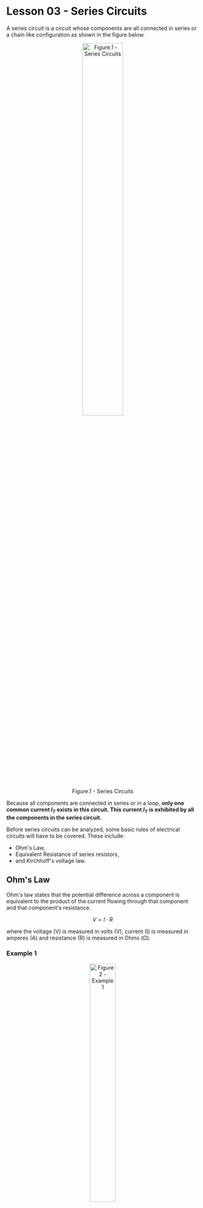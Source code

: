 # Lesson 03 - Series Circuits

A series circuit is a circuit whose components are all connected in series or a chain like configuration as shown in the figure below.

<!--<img src="images/series_circuits/seriescircuits.png" width="200"> -->
<!-- [](images/series_circuits/seriescircuits.png){.align-center width="30.0%"} -->

 <figure style="text-align:center">
  <img src="images/series_circuits/seriescircuits.png" alt="Figure.1 - Series Circuits" style="width:50%">
  <figcaption>Figure.1 - Series Circuits</figcaption>
</figure> 

Because all components are connected in series or in a loop, **only one common current $I_T$ exists in this circuit. This current $I_T$  is exhibited by all the components in the series circuit.**

Before series circuits can be analyzed, some basic rules of electrical circuits will have to be covered. These include: 
- Ohm\'s Law, 
- Equivalent Resistance of series resistors, 
- and Kirchhoff\'s voltage law.

## Ohm\'s Law

Ohm\'s law states that the potential difference across a component is equivalent to the product of the current flowing through that component and that component\'s resistance.

$$ V = I \cdot R $$

where the voltage (V) is measured in volts (V), current (I) is measured in amperes (A) and resistance (R) is measured in Ohms (Ω).

### Example 1

<!--![](../../_static/images/series_circuits/series_ex1.png){.align-center
width="45.0%"} -->

 <figure style="text-align:center">
  <img src="images/series_circuits/series_ex1.png" alt="Figure 2 - Example 1" style="width:40%">
  <figcaption>Figure 2 - Example 1</figcaption>
</figure> 

In the series circuit shown above:

1. assume that $V_S = 6V$ and $R_L = 2.2k\Omega$. Solve for $I_T$
2. assume that $V_S = 6V$ and $I_T = 1mA$. Solve for $R_L$
3. assume that $I_T = 3.3mA$ and $R_L=1.47k\Omega$. Solve for $V_S$

#### Solution
1. $ I_T = \frac{V_S}{R_L}= \frac{6V}{2.2k\Omega} = 2.727mA $
2. $ R_L = \frac{V_S}{I_T}= \frac{6V}{1mA} =6k\Omega $
3. $ V_S = I_T \cdot R_L = \frac{3.3mA}{1.47k\Omega} = 4.851V $


## Equivalent Resistance of Series Resistors / Resistive components

The total equivalent resistance of resistors in series can be calculated by simply summing the resistance of each of the resistors, i.e.

$$R_T = R_1 + R_2 + R_3 + \cdots + R_N$$

### Example 2

<!-- ![](../../_static/images/series_circuits/series_ex2.png){.align-center
width="30.0%"} -->

 <figure style="text-align:center">
  <img src="images/series_circuits/series_ex2.png" alt="Figure 3 - Example 2" style="width:20%">
  <figcaption>Figure 3 - Example 2</figcaption>
</figure>

Assume that $R_1 = 220\Omega$, $R_2 = 470\Omega$ & $R_3 = 560\Omega$. Calculate the total resistance in the above circuit.

#### Solution

$$R_T = R_1 + R_2 + R_3 = 220 + 470 + 560 = 1250\Omega = 1.25k\Omega$$


## Kirchhoff\'s Voltage Law (KVL)

Kirchhoff\'s voltage law states that the sum of all voltage drops and rises across components and sources in a series circuit / loop must be zero. i.e.

<!-- ![](../../_static/images/series_circuits/kvl1.png){.align-center
width="50.0%"} -->

<figure style="text-align:center">
  <img src="images/series_circuits/kvl1.png" alt="Figure 4 - KVL" style="width:40%">
  <figcaption>Figure 4 - KVL</figcaption>
</figure>

$$V_1 + V_2 + V_3 + V_4 + \cdots + V_N = 0$$

Since $V_1$ in the above figure is a **voltage source that boosts voltage** and the other components are **resistors that drop voltage** we can rewrite the above equation as:

$$V_1 - V_2 - V_3 - V_4 = 0$$

$$V_1 = V_2 + V_3 + V_4$$

Voltage sources are usually denoted with the symbol $V_S$ to indicate that they exhibit voltage increases and not drops. Resistors typically exhibit voltage drops which are denoted with the symbol $V_R$. Taking these symbols into consideration and KVL can be redefined as:

$$V_{S1}  = V_{R1} + V_{R2} + V_{R3} + \cdots + V_{RN}$$

<!-- ![](../../_static/images/series_circuits/kvl2.png){.align-center
width="50.0%"} -->

<figure style="text-align:center">
  <img src="images/series_circuits/kvl2.png" alt="Figure 5 - KVL2" style="width:40%">
  <figcaption>Figure 5 - KVL2</figcaption>
</figure>

In the case where they may be more than one voltage source available in a series circuit:

$$V_{S1} + V_{S2} + V_{S3} + \cdots + V_{SN}  = V_{R1} + V_{R2} + V_{R3} + \cdots + V_{RN}$$

Circuits with multiple voltage/current sources will be analyzed later in this course. For now, only single source circuits will be covered.

## Voltage Dividers

The voltage divider rule states that in a single source series circuit, the voltage drop across any resistor $R_X$ is equivalent to the product of the supply voltage and the ratio of the resistance value of resistor $R_X$ to the total equivalent resistance of the circuit $R_T$. i.e.:

$$V_{R_X} = V_S \cdot \frac{R_X}{R_T}$$

where,

$$R_T = R_1 + R_2 + R_3 + \cdots + R_N$$

### Example 3

<!-- ![](../../_static/images/series_circuits/series_ex3.png){.align-center
width="30.0%"} -->

<figure style="text-align:center">
  <img src="images/series_circuits/series_ex3.png" alt="Figure 6 - Example 3" style="width:30%">
  <figcaption>Figure 6 - Example 3</figcaption>
</figure>

Consider the schematic shown in the figure above. Calculate:

1.  The total equivalent resistance of the circuit $R_T$
2.  The voltages $V_{R_S}$ and $V_{R_L}$ using the voltage divider rule
3.  Verify KVL i.e. verify that $V_S = V_{R_S} + V_{R_L}$

#### Solution

 
1. $ R_T = R_S + R_L = 100\Omega + 220\Omega = 320\Omega $
2. $ V_{R_L} = V_S \cdot \frac{R_L}{R_T} = 10V \cdot \frac{220}{320} = 6.875V $ 
   
   $ V_{R_S} = V_S \cdot \frac{R_S}{R_T} = 10V \cdot \frac{100}{320} = 3.125V $
3. $ V_S = V_{R_S} + V_{R_L} = 3.125V + 6.875 = 10V \equiv V_S = 10V $ 

Therefore KVL is indeed verified!
## Analysis of Series circuits

### Example 4

<!-- ![](../../_static/images/series_circuits/series_ex4.png){.align-center
width="30.0%"} -->

<figure style="text-align:center">
  <img src="images/series_circuits/series_ex4.png" alt="Figure 7 - Example 4" style="width:40%">
  <figcaption>Figure 7 - Example 4</figcaption>
</figure>

Consider the schematic shown in the figure above. Calculate:

1.  The total equivalent resistance of the circuit $R_T$
2.  The loop current $I_T$
3.  The voltages $V_{R_S}$ and $V_{R_L}$
4.  Verify KVL i.e. verify that $V_S = V_{RS} + V_{RL}$
5.  Verify results via circuit simulator

#### Solution

A good strategy to solving series, parallel and series-parallel circuits is to always try and transform it to a series circuit with a single voltage source and a single resistor; as shown in the figure below:

<!-- <figure>
 <img src="../../_static/images/series_circuits/series_ex4a.png" alt="alternate text" width="80%">
</figure> -->

<figure style="text-align:center">
  <img src="images/series_circuits/series_ex4a.png" alt="Figure 8 - Example 4.1" style="width:40%">
  <figcaption>Figure 8 - Example 4.1</figcaption>
</figure>

From the voltage source's perspective, this simpler circuit is electrically equivalent
and will draw the same current since it has the same equivalent resistance as the original circuit.

The total current $I_T$ can be easily calculated by applying Ohm's law to the simplified circuit. Once the total current $I_T$ is calculated, go back to the original circuit and use $I_T$ to further analyze the circuit.
 
 1. $ R_T = R_S + R_L = 330\Omega + 470\Omega = 800\Omega $ 
 2. Using Ohm's Law: $ I_T = \frac{V_S}{R_L} = \frac{10}{800} = 12.500mA $
 3. Two approaches exist to calculate $V_{R_S}$ and $V_{R_L}$:
    1. Voltage Divider rule:
        
        $ V_{R_L} = V_S \cdot \frac{R_L}{R_T} = 10V \cdot \frac{470}{800} = 5.875V  $

        $ V_{R_S} = V_S \cdot \frac{R_S}{R_T} = 10V \cdot \frac{330}{800} = 4.125V  $
    2.  Ohm's Law:
      
        $ V_{R_L} = I_T \cdot R_L = 12.500mA \cdot 470 = 5.875V $

        $ V_{R_S} = I_T \cdot R_S = 12.500mA \cdot 330 = 4.125V  $

   Notice how the voltage divider rule is just a special case of Ohm's law (in series circuits) as shown below:
   $$  V_{R_X} = V_S \cdot \frac{R_X}{R_T} = \frac{V_S}{R_T} \cdot {R_X} = I_T \cdot R_X $$
   The Ohm's law approach is easier if you already know the current. If the current hasn't been calculated, use the voltage divider rule instead.

  4. $V_S = V_{R_S} + V_{R_L} = 5.875V + 4.125V = 10V \equiv V_S = 10V $
    
Therefore KVL is indeed verified!

<iframe src="static/circuit-sandbox/index.html" height="630" width="740" frameBorder="0"></iframe>



### Example 5

<!-- ![](../../_static/images/series_circuits/series_ex5.png){.align-center
width="50.0%"} -->

<figure style="text-align:center">
  <img src="images/series_circuits/series_ex5.png" alt="Figure 9 - Example 5" style="width:40%">
  <figcaption>Figure 9 - Example 5</figcaption>
</figure>

Consider the schematic shown in the figure above. Calculate:

1.  The total equivalent resistance of the circuit $R_T$
2.  The loop current $I_T$
3.  The voltages $V_{R1}$, $V_{R2}$ and $V_{R3}$
4.  Verify KVL i.e. verify that $V_S = V_{R1} + V_{R2} + V_{R3}$
5.  Verify results via circuit simulator


#### Solution

1. $ R_T = R_1 + R_2 + R_3 = 560\Omega + 1200\Omega + 2200\Omega = 3.960k\Omega $ </p>
2. Using Ohm's Law: $ I_T = \frac{V_S}{R_L} = \frac{6V}{3.96k\Omega} = 1.515mA $</p>
3. Two approaches exist to calculate $V_{R1}$, $V_{R2}$ and $V_{R3}$
    1. Voltage Divider rule:

       $ V_{R_1} = V_S \cdot \frac{R_1}{R_T} = 6V \cdot \frac{560}{3960} = 0.848V $

       $ V_{R_2} = V_S \cdot \frac{R_2}{R_T} = 6V \cdot \frac{1200}{3960} = 1.818V $

       $ V_{R_3} = V_S \cdot \frac{R_3}{R_T} = 6V \cdot \frac{2200}{3960} = 3.333V $ 
       
    2. Ohm's Law:

       $ V_{R_1} = I_T \cdot R_1 = 1.515mA \cdot 560 = 0.848V  $

       $ V_{R_2} = I_T \cdot R_2 = 1.515mA \cdot 1200 = 1.818V $

       $ V_{R_3} = I_T \cdot R_3 = 1.515mA \cdot 2200 = 3.333V $

4. $V_S = V_{R_1} + V_{R_2} + V_{R_3} = 0.848V + 1.818V + 3.333V = 5.999V \simeq V_S = 6V $
  
Therefore KVL is indeed verified!

## Power Analysis

**Voltage and current source power**, i.e. they deliver power to other circuit components. **Resistors and another resistive components dissipate power**, i.e. they do something (work) with it or dissipate it as heat. The power sourced or dissipated by either type of component can be calculated using this equation:

$$P = V \cdot I$$

Substituting Ohm\'s law into the above equation gives us two more popular variants of it:

$$P = I^2 \cdot R$$

$$P = \frac{V^2}{R}$$

where P is power in watts(W), V is voltage in volts(V), I is current in amperes(A) and R is resistance in Ohms (Ω).

In any type of circuit topology (series, parallel, series-parallel, complex) **the total power sourced by all the voltage / current sources in the circuit must equal the total power dissipated by all the resistive components in the circuit.** This is a special case of the law of conservation of energy.

### Example 6

<!--![](../../_static/images/series_circuits/series_ex4.png){.align-center
width="30.0%"} -->

<figure style="text-align:center">
  <img src="images/series_circuits/series_ex4.png" alt="Figure 10 - Example 6" style="width:40%">
  <figcaption>Figure 10 - Example 6</figcaption>
</figure>

Consider the series circuit that was analyzed in Example 4. Calculate:

1.  Power delivered by the supply
2.  Power dissipated in resistor $R_S$
3.  Power dissipated in resistor $R_L$
4.  Verify the law of conservation of energy i.e. the power sourced from $V_S$ is equivalent to the power dissipated in resistors $R_S$ & $R_L$ or:

$$P_{V_S} = P_{R_S} + P_{R_L}$$

#### Solution

1. $ P_{V_S} = V_S \cdot I_T = 10V * 12.500mA = 125.000 mW $
2. $ P_{R_S} = V_{R_S} * I_{T} = 4.125V * 12.5mA = 51.563mW $ or

      $ P_{R_S} = \frac{V^2_{R_S}}{R_S} = \frac{{4.125V}^2}{330} = 51.563mW $ or

      $ P_{R_S} =  I^2_{T} \cdot R_S =  {12.5mA}^2 \cdot 330  = 51.563mW $ 
3. $ P_{R_L} = V_{R_L} * I_{T} = 5.875V * 12.5mA = 73.438mW  $ or

      $ P_{R_L} = \frac{V^2_{R_L}}{R_L} = \frac{{5.875V}^2}{470} = 73.438mW $ or

      $ P_{R_L} =  I^2_{T} \cdot R_L =  {12.5mA}^2 \cdot 470  = 73.438mW $ 

4. $ P_{R_S} + P_{R_L} = 51.563mW + 73.438mW = 125.001mW \simeq P_{V_S} $ 

Therefore law of conservation of energy is verified!!

## Ideal and Practical Voltage sources

So far only ideal voltage sources have been considered. These voltage sources output a stable voltage that does not vary with current (that is independent of current). They also have no internal resistance and can source limitless amounts of current! While ideal voltage sources can come in handy when doing theoretical modeling, they do not model real
world power supplies very accurately. For starters, all real world power supplies are only able to source limited amounts of current at a given voltage. Also the voltage output may decrease as the current sourced increases. These phenomena are better captured by the practical voltage source.

<!-- ![](../../_static/images/series_circuits/voltsource.png){.align-center
width="70.0%"} -->

<figure style="text-align:center">
  <img src="images/series_circuits/voltsource.png" alt="Figure 11 - Voltage Sources" style="width:40%">
  <figcaption>Figure 11 - Voltage / Current Sources</figcaption>
</figure>

A practical voltage source consists of an ideal voltage source in series with a series resistor $R_S$. This series resistor is typically very small. Adding the series resistor has two effects on the voltage source:

- **It introduces a small voltage drop across resistance** $R_S$. This means that the voltage at the output terminals of the voltage source will be less than the voltage source\'s rated voltage. **This voltage drop will increase as the current sourced from the voltage source increases.**
-   **It limits the current that the voltage source can output**.

These effects make the practical voltage source a better real world
model for power supplies and batteries

### Example 7

Consider the schematic of an ideal and practical voltage source shown
above. Assume that both voltage sources have a $V_S = 12V$ and for the
practical voltage source $R_S=2\Omega$.

1.  If the ideal voltage source terminals are shorted, how much current
    will the power supply source?
2.  If the practical voltage source terminal are shorted, how much
    current will the power supply source?
3.  A 330Ω load resistor $R_L$ is placed between the terminals of the
    ideal voltage source. Find the voltage across the load resistor and
    the current going through it.
4.  A 330Ω load resistor $R_L$ is placed between the terminals of the
    practical voltage source. Find the voltage across the load resistor
    and the current going through it.
5.  A 33Ω load resistor $R_L$ is placed between the terminals of the
    practical voltage source. Find the voltage across the load resistor
    and the current going through it.

#### Solution


1. In this case $ I_T = \frac{V_S}{R_T} = \frac{V_S}{0} = \infty A $
2. $ I_T = \frac{V_S}{R_T} = \frac{V_S}{R_S + 0} = \frac{12}{2} = 6A $
3. $ I_{R_L} = \frac{V_S}{R_L} = \frac{12}{330} =  36.364mA $ 

   $V_{R_L} = 12V \equiv V_S $
4. $ I_{R_L} = \frac{V_S}{R_L} = \frac{12}{330 + 2 } =  36.145mA $ 

   $V_{R_L} = I_{R_L} \cdot R_L = 36.145mA \cdot 330\Omega = 11.928V $
5. $ I_{R_L} = \frac{V_S}{R_L} = \frac{12}{33 + 2 } =  342.857mA $ 

   $V_{R_L} = I_{R_L} \cdot R_L = 342.857mA \cdot 33\Omega = 11.314V $

Notice how as the resistance of the load resistor $R_L$ decreases, the actual load voltage  $V_{R_L}$ deviates further from the rated 12V.

## Maximum Power Transfer

The Maximum Power transfer theorem states that in order to ensure that maximum power is delivered to a load resistor $R_L$, **the resistance of the load resistor must be identical to the resistance of the source resistance**. Where $R_S$ is the source resistance that combines the internal resistance of the voltage source and cable (or other resistive elements) between the voltage source and the load.

<!-- ![](../../_static/images/series_circuits/mpt.png){.align-center
width="40.0%"} -->

<figure style="text-align:center">
  <img src="images/series_circuits/mpt.png" alt="Figure 12 - Maximum power transfer" style="width:40%">
  <figcaption>Figure 12 - Maximum power transfer</figcaption>
</figure>

In otherwords, maximum power is delivered to the load when:
 $$R_L \equiv R_S$$

### Example 8

Consider the figure shown above. Assume that $V_S=10V$ and $R_S=1\Omega$. Calculate the current in the circuit $I_T$ and the power dissipated in $R_L$; $P_{R_L}$, for each value of $R_L$ provided in the table below. Plot $P_{R_L}$ vs $R_L$ using a spreadsheet program such as LibreOffice Calc. Discuss your findings.


| $R_L$ (Ω)     | $I_T$ (A)      | $P_{R_L}$ (W)         |
|---------------|----------------|-----------------------|
|   0.25        |                |                       |
|   0.50        |                |                       |
|   0.75        |                |                       |
|   1.00        |                |                       |
|   1.25        |                |                       |
|   1.5         |                |                       |
|   1.75        |                |                       |
|   2.00        |                |                       |


## The Law of conservation of Energy

The Law of conservation of Energy states that energy cannot be created nor destroyed. In other words:

**The power delivered by the source(s) in the circuit must always be equivalent to the sum of power dissipated by all the resistors in the same circuit.**

This is true regardless of circuit topology i.e. it applies to series circuits, parallel circuits, series-parallel circuits and
complex-circuits.

In a single source circuit:

$$ P_{V_S} = P_{R_1} + P_{R_2} + P_{R_3} + \cdots + P_{R_N}$$

And in a multiple source circuit:

$$P_{V_{S_1}} + P_{V_{S_2}} + P_{V_{S_3}} + \cdots + P_{V_{S_N}} = P_{R_1} + P_{R_2} + P_{R_3} + \cdots + P_{R_N}$$

### Example 9

In the circuit shown below verify that
$P_{V_S} = P_{R_1} + P_{R_2} + P_{R_3}$

![](../../_static/images/series_circuits/series_expowconv.png){.align-center
width="40.0%"}

<figure style="text-align:center">
  <img src="images/series_circuits/series_expowconv.png" alt="Figure 13 - Example 9" style="width:40%">
  <figcaption>Figure 13 - Example 9</figcaption>
</figure>

#### Solution

First let's calculate $R_T$ and $I_T$:

$$R_T = R_1 + R_2 + R_3 = 100 + 220 + 330 = 650\Omega$$

$$ I_T = \frac{V_S}{R_T} = \frac{6}{650} = 9.231mA $$

Power dissipated in the supply $V_S$ : 

$$ P_{V_S} = V_S \cdot I_T = 6V \cdot 9.231mA = 55.386mW $$

Power dissipated in the resistors: 
$$ P_{R_1} = I^2_T \cdot R_1 = {9.231mA}^2 \cdot 100 = 8.521mW $$
$$ P_{R_2} = I^2_T \cdot R_2 = {9.231mA}^2 \cdot 220 = 18.746mW $$
$$ P_{R_3} = I^2_T \cdot R_3 = {9.231mA}^2 \cdot 330 = 28.120mW $$

Total power dissipated in the three resistors: $$P_{R_1} + P_{R_2} + P_{R_3} = 28.120mW + 18.746mW + 8.521mW = 55.387mW \approxeq = P_{V_S} $$

## Power Efficiency

All real world electrical systems exhibit power losses. that is

$$P_{IN} = P_{OUT} + P_{LOSS}$$

For example a motor typically converts electrical energy to kinetic energy. But some of the electrical power applied to the motor will be dissipated as heat. This is a typical source of power loss in motors.

Ideally power loss is a phenomenon that the designer would like to significantly reduce when possible. But in order to understand it and possibly reduce it, the designer must be able to quantify and measure it. One metric for characterizing power loss is **Power Efficiency(η)**. Power efficiency is typically defined as:

$$\eta = \frac{P_{OUT}}{P_{IN}} \cdot 100%$$

It is a ratio of power output to power input. The closer this ratio is to 1.0 or 100% percentage-wise, the more power efficient the electricalsystem is. Power efficiency is unitless but could be represented as a ratio or a percentage.

### Example 10

An electrical motor rated for 1HP (horsepower) power output requires a power input of 1000W. Calculate the efficiency of this electrical motor. Hint: 1HP is equivalent to 745.7W.


#### Solution

$$ \eta = \frac{P_{OUT}}{P_{IN}} \cdot 100\% = \frac{1HP}{1000W} \cdot 100\% = \frac{745.7W}{1000W} \cdot 100\% = 74.570 \%$$
This electrical motor has an efficiency of 74.570%

## Resistor Ratings and Values

Resistors come in all shapes and sizes. For starters resistors come in
both throughhole and surface mount types.

<figure style="text-align:center">
<img src="images/series_circuits/thtres.png"
class="align-center" style="width:90.0%"
alt="images/series_circuits/thtres.png" />
<figcaption>Figure 14 - A through hole, half-watt (½W) resistor (above) sized up to
a quarter-watt (¼W) (Source: <a
href="https://cdn.sparkfun.com/assets/6/9/c/4/3/515dcac7ce395f7259000000.png">Sparkfun
resistor tutorial 01</a> ).</figcaption>
</figure>




<figure style="text-align:center">
<img src="images/series_circuits/smdres.jpg"
class="align-center" style="width:50.0%"
alt="images/series_circuits/smdres.jpg" />
<figcaption>Figure 15 - A tiny 0603 330Ω resistor hovering over shiny George
Washington's nose on top of a U.S. quarter (Source: <a
href="https://cdn.sparkfun.com/assets/4/e/e/7/f/515dcb62ce395f5959000000.jpg">Sparkfun
resistor tutorial 02</a> ).</figcaption>
</figure>

The resistance of throughhole resistors can be determined by the color
code shown below

<figure style="text-align:center">
<img src="images/series_circuits/Resistors.png"
class="align-center" style="width:100.0%"
alt="images/series_circuits/Resistors.png" />
<figcaption> Figure 16 - Resistor Color Codes (Source: <a
href="https://cdn.sparkfun.com/assets/learn_tutorials/6/4/Resistors.png">Sparkfun
resistor tutorial 03</a> ).</figcaption>
</figure>

The problem with color codes is that the colors on the resistors can sometimes be a bit off. It is almost always safer to use a multimeter to measure the resistance of a resistor


**ALWAYS USE A MULTIMETER TO DETERMINE THE RESISTANCE OF A RESISTOR!!!**


SMD resistors come in standardized sizes; usually either 0805 (0.8mm long by 0.5mm wide), 0603, or 0402. They\'re much smaller and use up less space. SMD resistors, like those in 0603 or 0805 packages, have their own way of displaying their value. There are a few common marking
methods you\'ll see on these resistors. They\'ll usually have three to four characters \-- numbers or letters \-- printed on top of the case.

If the three characters you\'re seeing are all numbers, you\'re probably looking at an **E24** marked resistor. The first two numbers represent the first two most-significant digits of the value, the last number represents a magnitude.

<figure style="text-align:center">
<img src="images/series_circuits/smddecoderes.jpg"
class="align-center" style="width:70.0%"
alt="images/series_circuits/smddecoderes.jpg" />
<figcaption>Figure 17 - Decoding E24 marked smd resistors (Source: <a
href="https://cdn.sparkfun.com/assets/b/b/1/6/6/5165e105ce395f443f000002.jpg">Sparkfun
resistor tutorial 04</a> ).</figcaption>
</figure>

In the above example picture, resistors are marked 104, 105, 205, 751,
and 754. The resistor marked with 104 should be 100kΩ (10x104), 105
would be 1MΩ (10x105), and 205 is 2MΩ (20x105). 751 is 750Ω (75x101),
and 754 is 750kΩ (75x104).

### Resistor symbols

Two common schematic symbols used to denote resistors in schematics are
shown below. The first is the American symbol and the second an
international style symbol.

<!-- ![](../../_static/images/series_circuits/ressyms.png){.align-center
width="70.0%"} -->

<figure style="text-align:center">
<img src="images/series_circuits/ressyms.png"
class="align-center" style="width:70.0%"
alt="images/series_circuits/ressyms.png" />
<figcaption>Figure 18 - Resistor symbols</figcaption>
</figure>

### Resistor Tolerances

Resistors typically tolerance ratings. Due to imperfections in the manufacturing process, the true (measured) resistance of a resistor may not be the same as its rating. However the measured resistance will always be within a certain rated tolerance of the measured value.Typical rated tolerances for resistors include 10%, 5%, 1% and 0.1%. Resistors with smaller tolerance ratings are usually more expensive to manufacture and thus to make.

### Example 11

Calculate the range of possible true resistance values of a 470 Ω
resistor with a rated tolerance of:

1.  10%
2.  5%
3.  1%
4.  0.1%

#### Solution


1. with a 10% rated tolerance: 
    
    $ R_{min} = 470 \cdot \frac{100-10}{100} = 423.000 \Omega $ 
    
    $ R_{max} = 470 \cdot \frac{100+10}{100} = 517.000 \Omega $ 

2. with a 5% rated tolerance: 

    $ R_{min} = 470 \cdot \frac{100-5}{100} = 446.600 \Omega $ 
    
    $ R_{max} = 470 \cdot \frac{100+5}{100} = 493.500 \Omega $

3. with a 1% rated tolerance: 

    $ R_{min} = 470 \cdot \frac{100-1}{100} = 465.300 \Omega $ 
    
    $ R_{max} = 470 \cdot \frac{100+1}{100} = 474.700 \Omega $

4. with a 0.1% rated tolerance: 

    $ R_{min} = 470 \cdot \frac{100-0.1}{100} = 469.530 \Omega $ 

    $ R_{max} = 470 \cdot \frac{100+0.1}{100} = 470.470 \Omega $

### Resistor Power Ratings

Resistors also have a power rating. Resistors should not dissipate more power than their power rating. Most common throughhole resistors have a power rating of 0.5/0.25 watts. SMD 0805 resistors have a power rating of 0.125 W.

### Example 12

The circuit shown below has a $V_S=5V$ and $R_L=1\Omega$. Assume that
the resistor $R_L$ has a power rating of 0.25W.

<!-- ![](../../_static/images/series_circuits/series_ex1.png){.align-center
width="40.0%"} -->

<figure style="text-align:center">
  <img src="images/series_circuits/series_ex1.png" alt="Figure 19 - Example 12" style="width:40%">
  <figcaption>Figure 19 - Example 12</figcaption>
</figure> 

1.  How much power is dissipated in resistor $R_L$ ? Is it more than its
    power rating?
2.  Assuming that the voltage of the source and the power rating of
    $R_L$ remain unchanged, what is the smallest resistance of $R_L$
    that satisfies its power rating?

#### Solution

1. Since $V_{R_L}= 5V$ and $R_L= 1\Omega$, Power dissipated in the resistor becomes:
      $$ P = \frac{V^2_{R_L}}{R_L} = \frac{5^2}{1} = 25W$$
    Since the resistor rating is only 0.25W, this resistor is definitely dissipating more power than its rating and will almost instantly get damaged.
2. The smallest resistance that will dissipate 0.25W in this circuit is:
      $$ R_L = \frac{V^2_{R_L}}{P} = \frac{5^2}{0.25W} = 100\Omega $$
   Ideally the resistor should be about 10% larger ( i.e. 110Ω ) to provide a safety margin

A resistor\'s power rating can usually be deduced by observing its
package size. Standard through-hole resistors usually come with 0.25W or
0.5W ratings. More special purpose, power resistors might actually list
their power rating on the resistor as shown below.

<figure style="text-align:center">
<img src="images/series_circuits/powerres.jpg"
class="align-center" style="width:90.0%"
alt="../../_static/images/series_circuits/powerres.jpg" />
<figcaption>Figure 20 - Power resistors (Source: <a
href="https://cdn.sparkfun.com/assets/7/7/3/6/1/5165e344ce395ff93e000000.jpg">Sparkfun
resistor tutorial 05</a> ).</figcaption>
</figure>

## Potentiometers

Resistors don\'t have to be static either. Variable resistors, known as potentiometers, are resistors which can be adjusted between a specific range of values. Potentiometers (or pots) connect two resistors internally, in series, and adjust a **center tap** between them creating an adjustable voltage divider. These variable resistors are often used for inputs, like volume knobs, which need to be adjustable.

<figure style="text-align:center">
<img src="images/series_circuits/pots.png"
class="align-center" style="width:70.0%"
alt="images/series_circuits/pots.png" />
<figcaption>Figure 21 - A smattering of potentiometers. From top-left, clockwise: a
standard 10k trimpot, 2-axis joystick, softpot, slide pot, classic
right-angle, and a breadboard friendly 10k trimpot. (Source: <a
href="https://cdn.sparkfun.com/assets/6/6/4/4/2/515deb26ce395f3959000000.png">Sparkfun
resistor tutorial 06</a> ).</figcaption>
</figure>

<figure style="text-align:center">
<img src="images/series_circuits/pots2.png"
class="align-center" style="width:90.0%"
alt="images/series_circuits/pots2.png" />
<figcaption>Figure 22 - <span
class="math inline"><em>R</em><sub>13</sub> = <em>R</em><sub>12</sub> + <em>R</em><sub>23</sub></span></figcaption>
</figure>

In the figure below the resistance $R_{13}$ is the rate resistance of the potentiometer. The two resistances between the two furthest terminals of the pot and the center tap are labelled $R_{12}$ and $R_{23}$. Notice that $R_{13} = R_{12} + R_{23}$.
